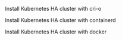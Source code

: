 Install Kubernetes HA cluster with cri-o

Install Kubernetes HA cluster with containerd

Install Kubernetes HA cluster with docker
